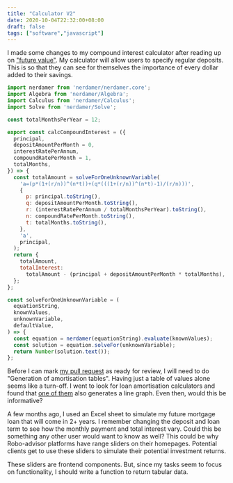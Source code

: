 ```yaml
---
title: "Calculator V2"
date: 2020-10-04T22:32:00+08:00
draft: false
tags: ["software","javascript"]
---
```

I made some changes to my compound interest calculator after reading up on ["future value"](https://www.thecalculatorsite.com/articles/finance/future-value-formula.php). My calculator will allow users to specify regular deposits. This is so that they can see for themselves the importance of every dollar added to their savings.

```javascript
import nerdamer from 'nerdamer/nerdamer.core';
import Algebra from 'nerdamer/Algebra';
import Calculus from 'nerdamer/Calculus';
import Solve from 'nerdamer/Solve';

const totalMonthsPerYear = 12;

export const calcCompoundInterest = ({
  principal,
  depositAmountPerMonth = 0,
  interestRatePerAnnum,
  compoundRatePerMonth = 1,
  totalMonths,
}) => {
  const totalAmount = solveForOneUnknownVariable(
    'a=(p*(1+(r/n))^(n*t))+(q*(((1+(r/n))^(n*t)-1)/(r/n)))',
    {
      p: principal.toString(),
      q: depositAmountPerMonth.toString(),
      r: (interestRatePerAnnum / totalMonthsPerYear).toString(),
      n: compoundRatePerMonth.toString(),
      t: totalMonths.toString(),
    },
    'a',
    principal,
  );
  return {
    totalAmount,
    totalInterest:
      totalAmount - (principal + depositAmountPerMonth * totalMonths),
  };
};

const solveForOneUnknownVariable = (
  equationString,
  knownValues,
  unknownVariable,
  defaultValue,
) => {
  const equation = nerdamer(equationString).evaluate(knownValues);
  const solution = equation.solveFor(unknownVariable);
  return Number(solution.text());
};
```

Before I can mark [my pull request](https://github.com/calcsg/core/pull/5) as ready for review, I will need to do "Generation of amortisation tables". Having just a table of values alone seems like a turn-off. I went to look for loan amortisation calculators and found that [one of them](https://www.amortization-calc.com/) also generates a line graph. Even then, would this be informative?

A few months ago, I used an Excel sheet to simulate my future mortgage loan that will come in 2+ years. I remember changing the deposit and loan term to see how the monthly payment and total interest vary. Could this be something any other user would want to know as well? This could be why Robo-advisor platforms have range sliders on their homepages. Potential clients get to use these sliders to simulate their potential investment returns.

These sliders are frontend components. But, since my tasks seem to focus on functionality, I should write a function to return tabular data.
